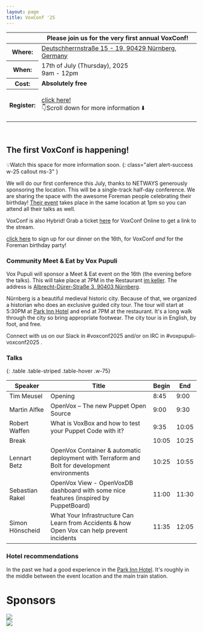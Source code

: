 ```yaml
---
layout: page
title: VoxConf '25
---
```


<div class="card bg-dark text-white border-0 rounded-3" style="background-image: url('/static/images/blue-skies.jpg'); background-size: contain; aspect-ratio: 1274/684">
  <div class="row m-0" style="min-height: 100% !important;">
    <div class="alert alert-primary col-md-4 p-0 mx-auto align-self-end" style="border-radius: 25px;" role="alert">
      <table class="table table-sm table-borderless">
  <thead>
    <tr>
      <th scope="col"></th>
      <th scope="col">Please join us for the very first annual VoxConf!</th>
    </tr>
  </thead>
  <tbody>
    <tr>
      <th scope="row">Where:</th>
      <td><a href="https://www.openstreetmap.org/?#map=19/49.453932/11.063257">Deutschherrnstraße 15 - 19, 90429 Nürnberg, Germany</a></td>
    </tr>
    <tr>
      <th scope="row">When:</th>
      <td>17th of July (Thursday), 2025<br/>9am - 12pm</td>
    </tr>
    <tr>
      <th scope="row">Cost:</th>
      <td><strong>Absolutely free</strong></td>
    </tr>
    <tr>
      <th scope="row">Register:</th>
      <td><p class="fst-italic"><a href="https://tickets.netways.de/NES/foremanbirthday/">click here!</a><br/>👇Scroll down for more information ⬇️</p></td>
    </tr>
  </tbody>
</table>
</div>
  </div>
</div>

## The first VoxConf is happening!

💡Watch this space for more information soon.
{: class="alert alert-success w-25 callout ms-3"  }

We will do our first conference this July, thanks to NETWAYS generously sponsoring the location.
This will be a single-track half-day conference.
We are sharing the space with the awesome Foreman people celebrating their birthday!
[Their event](https://community.theforeman.org/t/foreman-birthday-event-2025/42996) takes place in the same location at 1pm so you can attend all their talks as well.

VoxConf is also Hybrid! Grab a ticket [here](https://tickets.netways.de/NES/foremanbirthday/) for VoxConf Online to get a link to the stream.

<a href="https://tickets.netways.de/NES/foremanbirthday/">click here</a> to sign up for our dinner on the 16th, for VoxConf *and* for the Foreman birthday party!

### Community Meet & Eat by Vox Pupuli

Vox Pupuli will sponsor a Meet & Eat event on the 16th (the evening before the talks).
This will take place at 7PM in the Restaurant [im keller](https://alte-kuechn.de/en/im-keller/).
The address is [Albrecht-Dürer-Straße 3, 90403 Nürnberg](https://maps.app.goo.gl/jW3F7pnyeJgEeGnL8).

Nürnberg is a beautiful medieval historic city.
Because of that, we organized a historian who does an exclusive guided city tour.
The tour will start at 5:30PM at [Park Inn Hotel](https://maps.app.goo.gl/GzN7oJqAx6gfNSgW8) and end at 7PM at the restaurant.
It's a long walk through the city so bring appropriate footwear.
The city tour is in English, by foot, and free.

Connect with us on our Slack in #voxconf2025 and/or on IRC in #voxpupuli-voxconf2025 .

### Talks

{: .table .table-striped .table-hover .w-75}

| Speaker | Title | Begin | End |
| ------- | ----- | ----- | --- |
| Tim Meusel | Opening | 8:45 | 9:00 |
| Martin Alfke | OpenVox – The new Puppet Open Source | 9:00 | 9:30 |
| Robert Waffen | What is VoxBox and how to test your Puppet Code with it? | 9:35 | 10:05 |
| Break | | 10:05 | 10:25 |
| Lennart Betz | OpenVox Container & automatic deployment with Terraform and Bolt for development environments | 10:25 | 10:55 |
| Sebastian Rakel | OpenVox View - OpenVoxDB dashboard with some nice features (inspired by PuppetBoard) | 11:00 | 11:30 |
| Simon Hönscheid | What Your Infrastructure Can Learn from Accidents & how Open Vox can help prevent incidents | 11:35 | 12:05 |

### Hotel recommendations

In the past we had a good experience in the [Park Inn Hotel](https://www.radissonhotels.com/de-de/hotels/park-inn-nuernberg).
It's roughly in the middle between the event location and the main train station.

<div class="container">
  <div class="px-4 pt-5 mt-5 text-center">
    <h1 class="display-5">Sponsors</h1>
  </div>
  <div class="row align-items-center justify-content-center row-cols-1 row-cols-sm-2 row-cols-md-3 g-3">
    <div class="col">
      <div class="card shadow-sm h-100">
        <img src="{{ site.url }}{{ site.baseurl }}/static/images/netways.svg">
      </div>
    </div>
    <div class="col">
      <div class="card shadow-sm h-100">
        <img src="{{ site.url }}{{ site.baseurl }}/static/images/betadots.png">
      </div>
    </div>
  </div>
</div>
